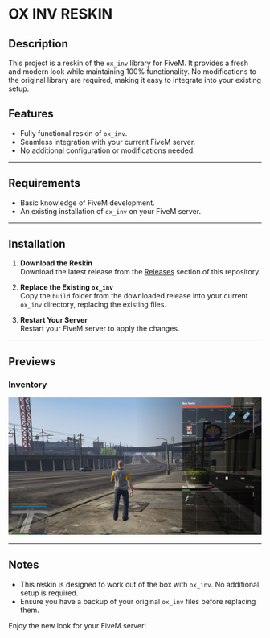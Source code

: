# OX INV RESKIN

## Description

This project is a reskin of the `ox_inv` library for FiveM. It provides a fresh and modern look while maintaining 100% functionality. No modifications to the original library are required, making it easy to integrate into your existing setup.

## Features

- Fully functional reskin of `ox_inv`.
- Seamless integration with your current FiveM server.
- No additional configuration or modifications needed.

---

## Requirements

- Basic knowledge of FiveM development.
- An existing installation of `ox_inv` on your FiveM server.

---

## Installation

1. **Download the Reskin**  
   Download the latest release from the [Releases](./releases) section of this repository.

2. **Replace the Existing `ox_inv`**  
   Copy the `build` folder from the downloaded release into your current `ox_inv` directory, replacing the existing files.

3. **Restart Your Server**  
   Restart your FiveM server to apply the changes.

---

## Previews

### Inventory
![Inventory](./preview/Inventory.png)

---

## Notes

- This reskin is designed to work out of the box with `ox_inv`. No additional setup is required.
- Ensure you have a backup of your original `ox_inv` files before replacing them.

Enjoy the new look for your FiveM server!
